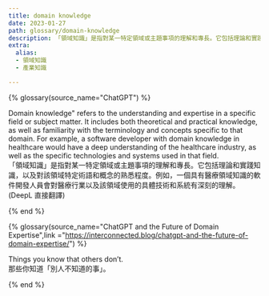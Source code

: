 ```yaml
---
title: domain knowledge
date: 2023-01-27
path: glossary/domain-knowledge
description: 「領域知識」是指對某一特定領域或主題事項的理解和專長。它包括理論和實踐知識，以及對該領域特定術語和概念的熟悉程度。例如，一個具有醫療領域知識的軟件開發人員會對醫療行業以及該領域使用的具體技術和系統有深刻的理解。(DeepL 直接翻譯)
extra:
  alias:
  - 領域知識
  - 產業知識

---
```

{% glossary(source_name="ChatGPT") %}

Domain knowledge" refers to the understanding and expertise in a specific field or subject matter. It includes both theoretical and practical knowledge, as well as familiarity with the terminology and concepts specific to that domain. For example, a software developer with domain knowledge in healthcare would have a deep understanding of the healthcare industry, as well as the specific technologies and systems used in that field.
<br>
「領域知識」是指對某一特定領域或主題事項的理解和專長。它包括理論和實踐知識，以及對該領域特定術語和概念的熟悉程度。例如，一個具有醫療領域知識的軟件開發人員會對醫療行業以及該領域使用的具體技術和系統有深刻的理解。(DeepL 直接翻譯)

{% end %}

{% glossary(source_name="ChatGPT and the Future of Domain Expertise",link ="https://interconnected.blog/chatgpt-and-the-future-of-domain-expertise/") %}

Things you know that others don’t.
<br>
那些你知道「別人不知道的事」。

{% end %}
